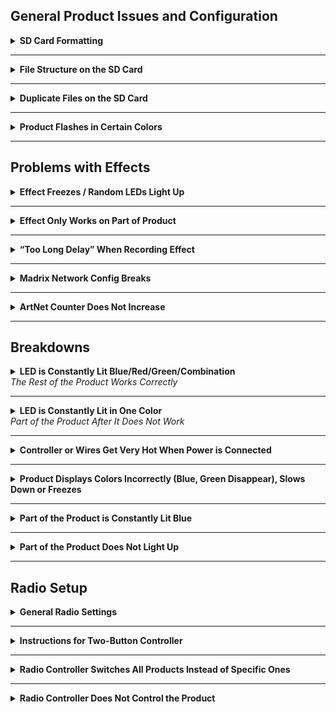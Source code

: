 ## General Product Issues and Configuration

<details>
<summary><strong>SD Card Formatting</strong></summary>

[Video instructions on formatting memory cards](https://www.youtube.com/watch?v=M70LqYyvp_A)

Formatting settings: FAT32 file system.

Copy all files for the controller from our cloud drive. The link is usually provided together with instructions for creating new effects in Madrix. Contact ETEREshop managers if you do not have a link. You can also use your backup copy.

</details>

---

<details>
<summary><strong>File Structure on the SD Card</strong></summary>

- The SD card must contain a configuration file (`config.txt`) and effect files.
- During activation, the controller creates a `protect.txt` file. Using an activator, a `key.txt` file is generated and placed on the SD card. After successful activation, these files are deleted.
- The effect list is also stored on the SD card. Effect files must follow this naming template:

Where `number` is a digit from 0 to 255. An optional name can follow to highlight the effect.

**Examples:**
- `S1.txt`
- `S16_logo.txt`
- `S21.txt`
- `S50_animated_text.txt`

- Numbering does not need to be sequential.
- You can create folders and store other files — the controller will ignore them.

**For clients:**

1. `config.txt` — product configuration file.  
2. Effect files: format `S<number>.txt`. Examples: `S1.txt`, `S2.txt`, `S5.txt`, `S70.txt`. Numbering does not have to be sequential. You may optionally add a name: `S12_logo.txt`, `S4_text.txt`.  
3. You can create folders and add other files — they will not be recognized by the controller.

</details>

---

<details>
<summary><strong>Duplicate Files on the SD Card</strong></summary>

- File corruption may occur due to improper card ejection. Always fully power down the controller (disconnect batteries) before removing the card.
- If issues occur, reformat the SD card (see section above).

**Safe SD card handling instructions:**

1. Turn off the product.  
2. Disconnect power from the controller (e.g., remove batteries).  
3. Remove the SD card.  
4. Save or copy necessary files.  
5. Reinsert the SD card and only then turn the product back on.

</details>

---

<details>
<summary><strong>Product Flashes in Certain Colors</strong></summary>

#### 🔴 Red Flashing

- Issue with the SD card: missing, improperly inserted, or faulty.
- Ensure the card is fully inserted.
- Check the SD card for errors using a USB adapter or card slot. If the computer detects the card but can't open it — format it.
- If the computer doesn't detect it — replace the card.
- If the issue persists, the controller’s SD slot may be damaged. Repair or replacement is required.

#### 🔴🔵 Red and Blue Flashing

- Problem with the activation file.
- Activation failed — possibly due to a wrong or corrupted `key.txt` file.
- Solution: send us the `protect.txt` file from the SD card and we’ll provide a valid key.

#### 🔴🟡 Red and Yellow Flashing

- The controller cannot find the `config.txt` file.
- Ensure the `config.txt` file is present on the SD card.
- If it exists, check the SD card for errors (see red flashing issue above).

#### 🔴🟢 Red and Green Flashing

- The controller cannot recognize DMX settings — most likely the `channels.txt` file is missing.
- Create the file and specify the required channel numbers.

</details>

---

## Problems with Effects

<details>
<summary><strong> Effect Freezes / Random LEDs Light Up </strong></summary>

#### 🟥 Effect Freezes / Random LEDs Light Up

- The wrong driver was used for recording.
- The system may have another driver version (e.g., `npcap`) installed.
- The recorder software is not compatible with `npcap`. Uninstall it and install `WinPcap`.
- You can check installed drivers via your system’s apps list.

- The `log.txt` is missing. Create an empry file `log.txt`.
- if have glitches and nouses, replace batteries with fully charged or new.

 </details>
 
---

<details>
<summary><strong> Effect Only Works on Part of Product </strong></summary>

Possible causes:
1. Wrong Madrix project used.  
2. Incorrect network config in the project or wrong `config.txt` on the product.  
3. Madrix license may not have enough universes available.

**Check the following:**
- Make sure you’re using the correct Madrix project for your product.
- Confirm the SD card contains the proper `config.txt`.
- Ensure your Madrix license covers enough universes. You can verify this in the **DMX Devices** tab (F4 or Preferences → Device Manager).

 </details>
 
---

<details>
<summary><strong> “Too Long Delay” When Recording Effect </strong></summary>

#### 🕒 “Too Long Delay” When Recording Effect

- Cause: unstable network (e.g., Wi-Fi), leading to packet loss.
- Solution: try recording again, shorten the effect, or use a wired connection.

</details>

---

<details>
<summary><strong> Madrix Network Config Breaks </strong></summary>

#### ⚙️ Madrix Network Config Breaks

- If you open a new project without restarting Madrix, network settings may merge and cause issues.
- Solution: fully close Madrix before opening a new project.

  </details>

---

<details>
<summary><strong>ArtNet Counter Does Not Increase </strong></summary>
   
#### ❌ ArtNet Counter Does Not Increase

Most likely, ArtNet is disabled in your matrix.
You may have forgotten to enable ArtNet support in Matrix. To turn it on, open the device
The manager window (by pressing F4 or by selecting Settings -> Device Manager). Go to the Art-Nettab tab
and check the appropriate box.

![Vot takie pirogi](images/ArtNet.png)

</details>

---

## Breakdowns

<details>
<summary><strong>LED is Constantly Lit Blue/Red/Green/Combination</strong><br><em>The Rest of the Product Works Correctly</em></summary>

- A part of the driver responsible for a specific color has burned out in the LED.
- The product can still be used like this if it's not critical for appearance.
- To repair, replace the affected diode.

</details>

---

<details>
<summary><strong>LED is Constantly Lit in One Color</strong><br><em>Part of the Product After It Does Not Work</em></summary>

- The LED has failed and needs to be replaced.

</details>

---

<details>
<summary><strong>Controller or Wires Get Very Hot When Power is Connected</strong></summary>

- Most likely caused by a short circuit.
- Replace the controller with a repaired one if available, or purchase a new one.
- This could happen if the charger was connected directly to the controller (when there is no BMS), or if liquid was spilled on it.

</details>

---

<details>
<summary><strong>Product Displays Colors Incorrectly (Blue, Green Disappear), Slows Down or Freezes</strong></summary>

- Caused by over-discharge of batteries.
- Try connecting other charged batteries or power boxes for testing.

</details>

---

<details>
<summary><strong>Part of the Product is Constantly Lit Blue</strong></summary>

- If the product uses PL-diodes, this indicates a break in the data wire.
- These diodes light up blue by default when there’s no control signal.
- Use the schematic/map to trace and find the break.

</details>

---

<details>
<summary><strong>Part of the Product Does Not Light Up</strong></summary>

- Use dynamic effects to determine the first unlit diode.
- A data break likely occurred at that point.
- It’s also possible the break occurred right at the controller output — in this case, an entire section will not light up.

</details>

---

## Radio Setup

<details>
<summary><strong>General Radio Settings</strong></summary>

- Only effect numbers are transmitted via radio, whether using DMX or our radio controllers.
- It is highly recommended to use the first ten radio channels.
- As the channel number increases, signal transmission quality decreases.

</details>

---

<details>
<summary><strong>Instructions for Two-Button Controller</strong></summary>

Two files must be present on the SD card:

1. `effects.txt` — specifies the number of effects on the product.  
2. `channel.txt` — specifies the radio channel number (1–100).

Additional files:
- `RF_log.txt` and `errors.txt` — generated by the controller to store info about radio settings and operation.

**Button Functions:**
- Switch effects forward/backward.

**LED Indications:**
- Flashing red: radio module not detected; operation not possible.  
- Flashing orange: memory card not found; operates with default 20 effects.  
- Flashing yellow: `effects.txt` is missing or corrupted.  
- Flashing yellow-green: miscellaneous errors; possibly a failed channel change.

</details>

---

<details>
<summary><strong>Radio Controller Switches All Products Instead of Specific Ones</strong></summary>

- By default, all products are configured to the first channel.
- To assign unique channels, add the following line to each product’s `config.txt`:


Where `N` is a number between 0 and 255 (ideally between 0–10 for best performance).

</details>

---

<details>
<summary><strong>Radio Controller Does Not Control the Product</strong></summary>

1. Ensure the controller's channel matches the product’s assigned channel.
   - On the remote: selected via buttons.
   - On the product: set in `config.txt`.

2. Confirm the `rh.pattern` parameter exists in the product’s configuration.

3. For older products, there may be incompatibility between the product controller chip and the radio controller chip.
   - You can identify mismatched chips by their shape (square vs. rectangular).
   - Replace the radio controller if needed.

</details>
